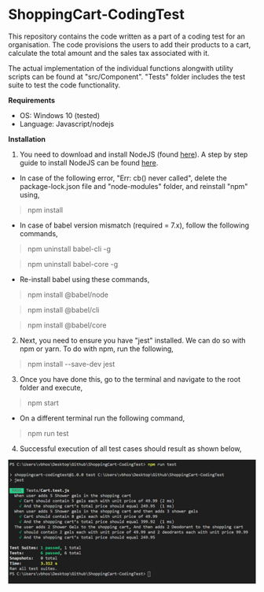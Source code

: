 # ShoppingCart-CodingTest
This repository contains the code written as a part of a coding test for an organisation. The code provisions the users to add their products to a cart, calculate the total amount and the sales tax associated with it. 

The actual implementation of the individual functions alongwith utility scripts can be found at "src/Component". "Tests" folder includes the test suite to test the code functionality. 

<b>Requirements</b>
- OS: Windows 10 (tested)
- Language: Javascript/nodejs

<b>Installation</b>
1. You need to download and install NodeJS (found <a href="https://nodejs.org/en/download/">here</a>). A step by step guide to install NodeJS can be found <a href = "https://phoenixnap.com/kb/install-node-js-npm-on-windows">here</a>.

 - In case of the following error, "Err: cb() never called", delete the package-lock.json file and "node-modules" folder, and reinstall "npm" using,
 > npm install

 - In case of babel version mismatch (required = 7.x), follow the following commands,
 > npm uninstall babel-cli -g

 > npm uninstall babel-core -g

  - Re-install babel using these commands,

  > npm install @babel/node

  > npm install @babel/cli

  > npm install @babel/core

2. Next, you need to ensure you have "jest" installed. We can do so with npm or yarn. To do with npm, run the following,

> npm install --save-dev jest

3. Once you have done this, go to the terminal and navigate to the root folder and execute,

> npm start
- On a different terminal run the following command, 
  
> npm run test

4. Successful execution of all test cases should result as shown below, 

![ScreenShot](/imgs/success.png)

